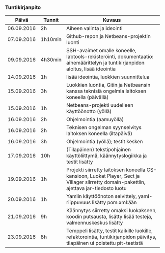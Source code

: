 ### Tuntikirjanpito
Päivä | Tunnit | Kuvaus
--------------- | ----- | ------
06.09.2016 | 2h | Aiheen valinta ja ideointi
07.09.2016 | 1h10min | Github-repon ja Netbeans-projektin luonti
09.09.2016 | 4h30min | SSH-avaimet omalle koneelle, labtools-rekisteröinti, dokumentaatio: aihemäärittelyn ja tuntikirjanpidon aloitus, lisää ideointia
14.09.2016 | 1h | lisää ideointia, luokkien suunnittelua
15.09.2016 | 3h | Luokkien luontia, Gitin ja Netbeansin kanssa teknisiä ongelmia laitoksen koneella (päivällä)
15.09.2016 | 1h | Netbeans-projekti uudelleen käyttöönotto (yöllä)
16.09.2016 | 2h | Ohjelmointia (aamuyöllä)
16.09.2016 | 2h | Teknisen ongelman syynselvitys laitoksen koneella (iltapäivä)
16.09.2016 | 3h | Ohjelmointia (yöllä); testit kesken
17.09.2016 | 10h | (Tilapäinen) tekstipohjainen käyttöliittymä, käännytyslogiikka ja testit lisätty
19.09.2016 | 1h | Projekti siirretty laitoksen koneella CS-kansioon, Luokat Player, Sect ja Villager siirretty domain-pakettiin, ajettava jar-tiedosto luotu
20.09.2016 | 1h | Yamlin käyttöönoton selvittely, yaml-riippuvuus lisätty pom.xml:ään
21.09.2016 | 9h | Käännytys siirretty omaksi luokakseen, koodin putsausta, lisätty lisää testejä, valmennuskeskus lisätty
23.09.2016 | 8h | Temppeli lisätty, testit kaikille luokille, refaktorointia, tuntikirjanpidon päivitys, tilapäinen ui poistettu pit-testistä
